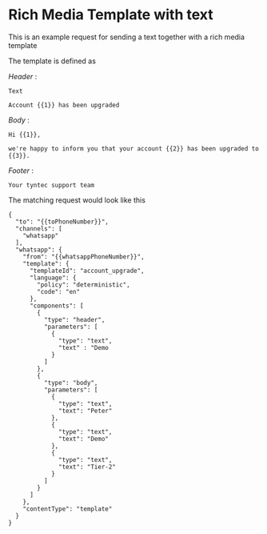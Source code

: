 # Rich Media Template with text

This is an example request for sending a text together with a rich media template

The template is defined as

*Header* : 

    Text
    
    Account {{1}} has been upgraded

*Body* : 

````
Hi {{1}}, 
 
we're happy to inform you that your account {{2}} has been upgraded to {{3}}.
````

*Footer* :

    Your tyntec support team

The matching request would look like this

````
{
  "to": "{{toPhoneNumber}}",
  "channels": [
    "whatsapp"
  ],
  "whatsapp": {
    "from": "{{whatsappPhoneNumber}}",
    "template": {
      "templateId": "account_upgrade",
      "language": {
        "policy": "deterministic",
        "code": "en"
      },
      "components": [
        {
          "type": "header",
          "parameters": [
            {
              "type": "text",
              "text" : "Demo
            }
          ]
        },
        {
          "type": "body",
          "parameters": [
            {
              "type": "text",
              "text": "Peter"
            },
            {
              "type": "text",
              "text": "Demo"
            },
            {
              "type": "text",
              "text": "Tier-2"
            }
          ]
        }
      ]
    },
    "contentType": "template"
  }
}
````